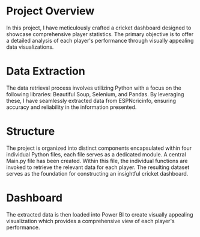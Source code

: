 # Project Overview

In this project, I have meticulously crafted a cricket dashboard designed to showcase comprehensive player statistics. The primary objective is to offer a detailed analysis of each player's performance through visually appealing data visualizations.

# Data Extraction

The data retrieval process involves utilizing Python with a focus on the following libraries: Beautiful Soup, Selenium, and Pandas. By leveraging these, I have seamlessly extracted data from ESPNcricinfo, ensuring accuracy and reliability in the information presented.

# Structure

The project is organized into distinct components encapsulated within four individual Python files, each file serves as a dedicated module. A central Main.py file has been created. Within this file, the individual functions are invoked to retrieve the relevant data for each player. The resulting dataset serves as the foundation for constructing an insightful cricket dashboard.

# Dashboard

 The extracted data is then loaded into Power BI to create visually appealing visualization which provides a comprehensive view of each player's performance.
